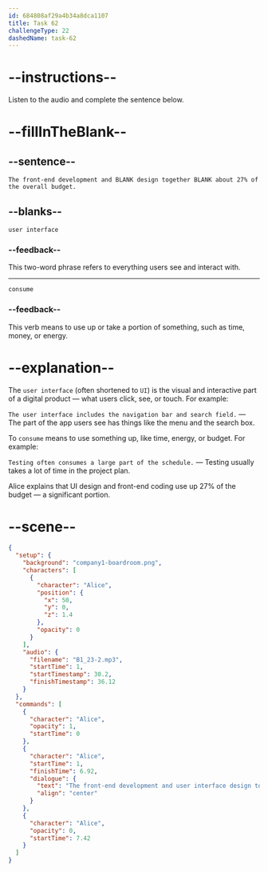 ```yaml
---
id: 684808af29a4b34a8dca1107
title: Task 62
challengeType: 22
dashedName: task-62
---
```


<!-- (audio) Alice: The front-end development and user interface design together consume about 27% of the overall budget. -->

# --instructions--

Listen to the audio and complete the sentence below.

# --fillInTheBlank--

## --sentence--

`The front-end development and BLANK design together BLANK about 27% of the overall budget.`

## --blanks--

`user interface`

### --feedback--

This two-word phrase refers to everything users see and interact with.

---

`consume`

### --feedback--

This verb means to use up or take a portion of something, such as time, money, or energy.

# --explanation--

The `user interface` (often shortened to `UI`) is the visual and interactive part of a digital product — what users click, see, or touch. For example:

`The user interface includes the navigation bar and search field.` — The part of the app users see has things like the menu and the search box.

To `consume` means to use something up, like time, energy, or budget. For example:

`Testing often consumes a large part of the schedule.` — Testing usually takes a lot of time in the project plan.

Alice explains that UI design and front-end coding use up 27% of the budget — a significant portion.

# --scene--

```json
{
  "setup": {
    "background": "company1-boardroom.png",
    "characters": [
      {
        "character": "Alice",
        "position": {
          "x": 50,
          "y": 0,
          "z": 1.4
        },
        "opacity": 0
      }
    ],
    "audio": {
      "filename": "B1_23-2.mp3",
      "startTime": 1,
      "startTimestamp": 30.2,
      "finishTimestamp": 36.12
    }
  },
  "commands": [
    {
      "character": "Alice",
      "opacity": 1,
      "startTime": 0
    },
    {
      "character": "Alice",
      "startTime": 1,
      "finishTime": 6.92,
      "dialogue": {
        "text": "The front-end development and user interface design together consume about 27% of the overall budget.",
        "align": "center"
      }
    },
    {
      "character": "Alice",
      "opacity": 0,
      "startTime": 7.42
    }
  ]
}
```
